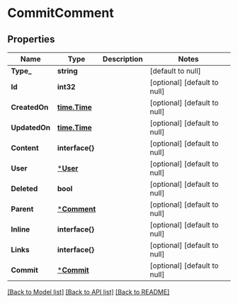 # CommitComment

## Properties
Name | Type | Description | Notes
------------ | ------------- | ------------- | -------------
**Type_** | **string** |  | [default to null]
**Id** | **int32** |  | [optional] [default to null]
**CreatedOn** | [**time.Time**](time.Time.md) |  | [optional] [default to null]
**UpdatedOn** | [**time.Time**](time.Time.md) |  | [optional] [default to null]
**Content** | **interface{}** |  | [optional] [default to null]
**User** | [***User**](user.md) |  | [optional] [default to null]
**Deleted** | **bool** |  | [optional] [default to null]
**Parent** | [***Comment**](comment.md) |  | [optional] [default to null]
**Inline** | **interface{}** |  | [optional] [default to null]
**Links** | **interface{}** |  | [optional] [default to null]
**Commit** | [***Commit**](commit.md) |  | [optional] [default to null]

[[Back to Model list]](../README.md#documentation-for-models) [[Back to API list]](../README.md#documentation-for-api-endpoints) [[Back to README]](../README.md)


